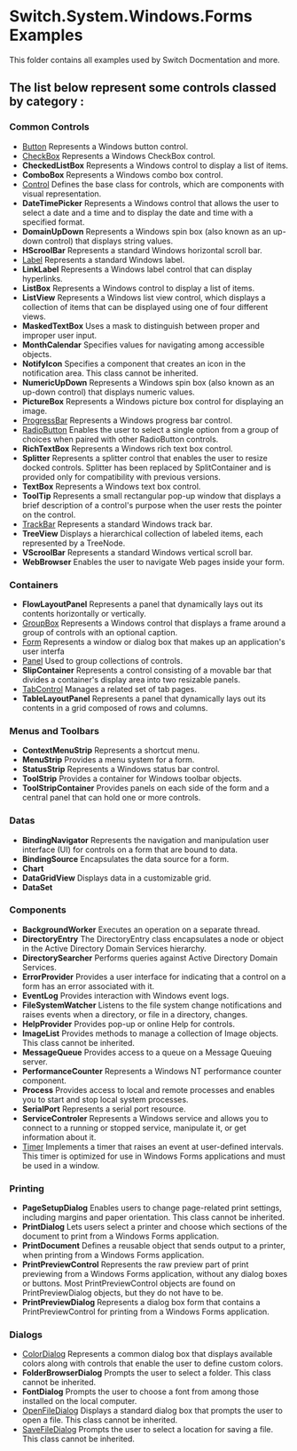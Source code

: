 # Switch.System.Windows.Forms Examples

This folder contains all examples used by Switch Docmentation and more.

## The list below represent some controls classed by category :

### Common Controls

* [Button](./Button) Represents a Windows button control.
* [CheckBox](./CheckBox) Represents a Windows CheckBox control.
* **CheckedListBox** Represents a Windows control to display a list of items.
* **ComboBox** Represents a Windows combo box control.
* [Control](./Control) Defines the base class for controls, which are components with visual representation.
* **DateTimePicker** Represents a Windows control that allows the user to select a date and a time and to display the date and time with a specified format.
* **DomainUpDown** Represents a Windows spin box (also known as an up-down control) that displays string values.
* **HScroolBar** Represents a standard Windows horizontal scroll bar.
* [Label](./Label) Represents a standard Windows label.
* **LinkLabel** Represents a Windows label control that can display hyperlinks.
* **ListBox** Represents a Windows control to display a list of items.
* **ListView** Represents a Windows list view control, which displays a collection of items that can be displayed using one of four different views.
* **MaskedTextBox** Uses a mask to distinguish between proper and improper user input.
* **MonthCalendar** Specifies values for navigating among accessible objects.
* **NotifyIcon** Specifies a component that creates an icon in the notification area. This class cannot be inherited.
* **NumericUpDown** Represents a Windows spin box (also known as an up-down control) that displays numeric values.
* **PictureBox** Represents a Windows picture box control for displaying an image.
* [ProgressBar](./ProgressBar) Represents a Windows progress bar control.
* [RadioButton](./RadioButton) Enables the user to select a single option from a group of choices when paired with other RadioButton controls.
* **RichTextBox** Represents a Windows rich text box control.
* **Splitter** Represents a splitter control that enables the user to resize docked controls. Splitter has been replaced by SplitContainer and is provided only for compatibility with previous versions.
* **TextBox** Represents a Windows text box control.
* **ToolTip** Represents a small rectangular pop-up window that displays a brief description of a control's purpose when the user rests the pointer on the control.
* [TrackBar](./TrackBar) Represents a standard Windows track bar.
* **TreeView** Displays a hierarchical collection of labeled items, each represented by a TreeNode.
* **VScroolBar** Represents a standard Windows vertical scroll bar.
* **WebBrowser** Enables the user to navigate Web pages inside your form.

### Containers

* **FlowLayoutPanel** Represents a panel that dynamically lays out its contents horizontally or vertically.
* [GroupBox](./GroupBox) Represents a Windows control that displays a frame around a group of controls with an optional caption.
* [Form](./Form) Represents a window or dialog box that makes up an application's user interfa
* [Panel](./Panel) Used to group collections of controls.
* **SlipContainer** Represents a control consisting of a movable bar that divides a container's display area into two resizable panels.
* [TabControl](./TabControl) Manages a related set of tab pages.
* **TableLayoutPanel** Represents a panel that dynamically lays out its contents in a grid composed of rows and columns.

### Menus and Toolbars

* **ContextMenuStrip** Represents a shortcut menu.
* **MenuStrip** Provides a menu system for a form.
* **StatusStrip** Represents a Windows status bar control.
* **ToolStrip** Provides a container for Windows toolbar objects.
* **ToolStripContainer** Provides panels on each side of the form and a central panel that can hold one or more controls.

### Datas

* **BindingNavigator** Represents the navigation and manipulation user interface (UI) for controls on a form that are bound to data.
* **BindingSource** Encapsulates the data source for a form.
* **Chart** 
* **DataGridView** Displays data in a customizable grid.
* **DataSet** 

### Components

* **BackgroundWorker** Executes an operation on a separate thread.
* **DirectoryEntry** The DirectoryEntry class encapsulates a node or object in the Active Directory Domain Services hierarchy.
* **DirectorySearcher** Performs queries against Active Directory Domain Services.
* **ErrorProvider** Provides a user interface for indicating that a control on a form has an error associated with it.
* **EventLog** Provides interaction with Windows event logs.
* **FileSystemWatcher** Listens to the file system change notifications and raises events when a directory, or file in a directory, changes.
* **HelpProvider** Provides pop-up or online Help for controls.
* **ImageList** Provides methods to manage a collection of Image objects. This class cannot be inherited.
* **MessageQueue** Provides access to a queue on a Message Queuing server.
* **PerformanceCounter** Represents a Windows NT performance counter component.
* **Process** Provides access to local and remote processes and enables you to start and stop local system processes.
* **SerialPort** Represents a serial port resource.
* **ServiceControler** Represents a Windows service and allows you to connect to a running or stopped service, manipulate it, or get information about it.
* [Timer](./Timer) Implements a timer that raises an event at user-defined intervals. This timer is optimized for use in Windows Forms applications and must be used in a window.

### Printing

* **PageSetupDialog** Enables users to change page-related print settings, including margins and paper orientation. This class cannot be inherited.
* **PrintDialog** Lets users select a printer and choose which sections of the document to print from a Windows Forms application.
* **PrintDocument** Defines a reusable object that sends output to a printer, when printing from a Windows Forms application.
* **PrintPreviewControl** Represents the raw preview part of print previewing from a Windows Forms application, without any dialog boxes or buttons. Most PrintPreviewControl objects are found on PrintPreviewDialog objects, but they do not have to be.
* **PrintPreviewDialog** Represents a dialog box form that contains a PrintPreviewControl for printing from a Windows Forms application.

### Dialogs

* [ColorDialog](./ColorDialog) Represents a common dialog box that displays available colors along with controls that enable the user to define custom colors.
* **FolderBrowserDialog** Prompts the user to select a folder. This class cannot be inherited.
* **FontDialog** Prompts the user to choose a font from among those installed on the local computer.
* [OpenFileDialog](./OpenFileDialog) Displays a standard dialog box that prompts the user to open a file. This class cannot be inherited.
* [SaveFileDialog](./SaveFileDialog) Prompts the user to select a location for saving a file. This class cannot be inherited.